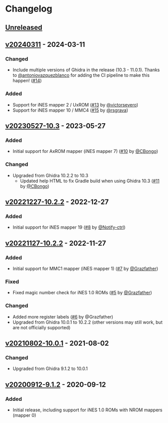 # Changelog

## [Unreleased]

## [v20240311] - 2024-03-11
### Changed
- Include multiple versions of Ghidra in the release (10.3 - 11.0.1). Thanks to [@antoniovazquezblanco](https://github.com/antoniovazquezblanco) for adding the CI pipeline to make this happen! ([#14](https://github.com/kylewlacy/GhidraNes/pull/14))

### Added

- Support for iNES mapper 2 / UxROM ([#13](https://github.com/kylewlacy/GhidraNes/pull/13) by [@victorsevero](https://github.com/victorsevero))
- Support for iNES mapper 10 / MMC4 ([#15](https://github.com/kylewlacy/GhidraNes/pull/15) by [@rsgrava](https://github.com/rsgrava))

## [v20230527-10.3] - 2023-05-27
### Added

- Initial support for AxROM mapper (iNES mapper 7) ([#10](https://github.com/kylewlacy/GhidraNes/pull/10) by [@CBongo](https://github.com/CBongo))

### Changed
- Upgraded from Ghidra 10.2.2 to 10.3
    - Updated help HTML to fix Gradle build when using Ghidra 10.3 ([#11](https://github.com/kylewlacy/GhidraNes/pull/11) by [@CBongo](https://github.com/CBongo))

## [v20221227-10.2.2] - 2022-12-27
### Added

- Initial support for iNES mapper 19 ([#8](https://github.com/kylewlacy/GhidraNes/pull/8) by [@Notify-ctrl](https://github.com/Notify-ctrl))

## [v20221127-10.2.2] - 2022-11-27
### Added
- Initial support for MMC1 mapper (iNES mapper 1) ([#7](https://github.com/kylewlacy/GhidraNes/pull/7) by [@Grazfather](https://github.com/Grazfather))

### Fixed
- Fixed magic number check for iNES 1.0 ROMs ([#5](https://github.com/kylewlacy/GhidraNes/pull/5) by [@Grazfather](https://github.com/Grazfather))

### Changed
- Added more register labels ([#6](https://github.com/kylewlacy/GhidraNes/pull/6) by @Grazfather)
- Upgraded from Ghidra 10.0.1 to 10.2.2 (other versions may still work, but are not officially supported)

## [v20210802-10.0.1] - 2021-08-02
### Changed
- Upgraded from Ghidra 9.1.2 to 10.0.1

## [v20200912-9.1.2] - 2020-09-12
### Added
- Initial release, including support for iNES 1.0 ROMs with NROM mappers (mapper 0)

[Unreleased]: https://github.com/kylewlacy/GhidraNes/compare/v20240311...HEAD
[v20240311]: https://github.com/kylewlacy/GhidraNes/releases/tag/v20240311
[v20230527-10.3]: https://github.com/kylewlacy/GhidraNes/releases/tag/v20230527-10.3
[v20221227-10.2.2]: https://github.com/kylewlacy/GhidraNes/releases/tag/v20221227-10.2.2
[v20221127-10.2.2]: https://github.com/kylewlacy/GhidraNes/releases/tag/v20221127-10.2.2
[v20210802-10.0.1]: https://github.com/kylewlacy/GhidraNes/releases/tag/v20210802-10.0.1
[v20200912-9.1.2]: https://github.com/kylewlacy/GhidraNes/releases/tag/v20200912-9.1.2

